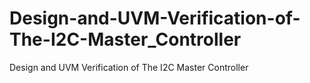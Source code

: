 # Design-and-UVM-Verification-of-The-I2C-Master_Controller
Design and UVM Verification of The I2C Master Controller
